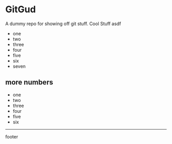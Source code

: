 # GitGud

A dummy repo for showing off git stuff.
Cool Stuff
asdf

- one
- two
- three
- four
- five
- six
- seven

## more numbers
- one
- two
- three
- four
- five
- six

---
footer
